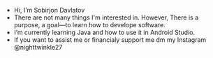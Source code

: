 - Hi, I’m Sobirjon Davlatov
- There are not many things I'm interested in. However, There is a purpose, a goal—to learn how to develope software. 
- I’m currently learning Java and how to use it in Android Studio. 
- If you want to assist me or financialy support me dm my Instagram @nighttwinkle27
